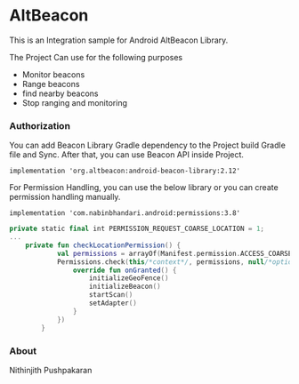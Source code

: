 # AltBeacon

This is an Integration sample for Android AltBeacon Library.

The Project Can use for the following purposes

* Monitor beacons
* Range beacons
* find nearby beacons
* Stop ranging and monitoring

### Authorization

You can add Beacon Library Gradle dependency to the Project build Gradle file and Sync. After that, you can use Beacon API inside Project.
`````
implementation 'org.altbeacon:android-beacon-library:2.12'

`````

For Permission Handling, you can use the below library or you can create permission handling manually.

`````
implementation 'com.nabinbhandari.android:permissions:3.8'

```````

```kotlin
private static final int PERMISSION_REQUEST_COARSE_LOCATION = 1;
...
	private fun checkLocationPermission() {
            val permissions = arrayOf(Manifest.permission.ACCESS_COARSE_LOCATION)
            Permissions.check(this/*context*/, permissions, null/*options*/, null, object : PermissionHandler() {
                override fun onGranted() {
                    initializeGeoFence()
                    initializeBeacon()
                    startScan()
                    setAdapter()
                }
            })
        }
```

### About
Nithinjith Pushpakaran
